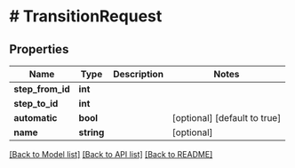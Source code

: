 # # TransitionRequest

## Properties

Name | Type | Description | Notes
------------ | ------------- | ------------- | -------------
**step_from_id** | **int** |  |
**step_to_id** | **int** |  |
**automatic** | **bool** |  | [optional] [default to true]
**name** | **string** |  | [optional]

[[Back to Model list]](../../README.md#models) [[Back to API list]](../../README.md#endpoints) [[Back to README]](../../README.md)
